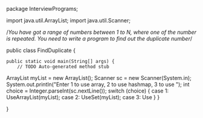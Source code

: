 package InterviewPrograms;

import java.util.ArrayList;
import java.util.Scanner;

/*You have got a range of numbers between 1 to N, where one of the number is repeated.
You need to write a program to find out the duplicate number*/

public class FindDuplicate {

	public static void main(String[] args) {
		// TODO Auto-generated method stub
 ArrayList<Integer> myList = new ArrayList<Integer>();
 Scanner sc = new Scanner(System.in);
 System.out.println("Enter 1 to use array, 2 to use hashmap, 3 to use ");
 int choice = Integer.parseInt(sc.nextLine());
	 switch (choice) {
	 case 1:
		 UseArrayList(myList);
	 case 2:
		 UseSet(myList);
	 case 3:
		 Use
	 }
	}

}
